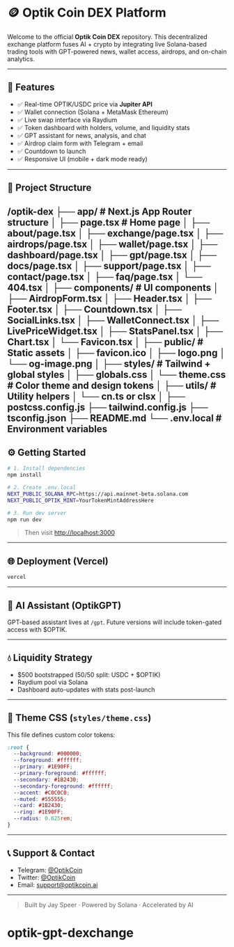 # 🪙 Optik Coin DEX Platform

Welcome to the official **Optik Coin DEX** repository. This decentralized exchange platform fuses AI + crypto by integrating live Solana-based trading tools with GPT-powered news, wallet access, airdrops, and on-chain analytics.

---

## 🚀 Features

* ✅ Real-time OPTIK/USDC price via **Jupiter API**
* ✅ Wallet connection (Solana + MetaMask Ethereum)
* ✅ Live swap interface via Raydium
* ✅ Token dashboard with holders, volume, and liquidity stats
* ✅ GPT assistant for news, analysis, and chat
* ✅ Airdrop claim form with Telegram + email
* ✅ Countdown to launch
* ✅ Responsive UI (mobile + dark mode ready)

---

## 📁 Project Structure

/optik-dex
├── app/                  # Next.js App Router structure
│   ├── page.tsx          # Home page
│   ├── about/page.tsx
│   ├── exchange/page.tsx
│   ├── airdrops/page.tsx
│   ├── wallet/page.tsx
│   ├── dashboard/page.tsx
│   ├── gpt/page.tsx
│   ├── docs/page.tsx
│   ├── support/page.tsx
│   ├── contact/page.tsx
│   ├── faq/page.tsx
│   └── 404.tsx
│
├── components/           # UI components
│   ├── AirdropForm.tsx
│   ├── Header.tsx
│   ├── Footer.tsx
│   ├── Countdown.tsx
│   ├── SocialLinks.tsx
│   ├── WalletConnect.tsx
│   ├── LivePriceWidget.tsx
│   ├── StatsPanel.tsx
│   ├── Chart.tsx
│   └── Favicon.tsx
│
├── public/               # Static assets
│   ├── favicon.ico
│   ├── logo.png
│   └── og-image.png
│
├── styles/               # Tailwind + global styles
│   ├── globals.css
│   └── theme.css         # Color theme and design tokens
│
├── utils/                # Utility helpers
│   └── cn.ts or clsx
│
├── postcss.config.js
├── tailwind.config.js
├── tsconfig.json
├── README.md
└── .env.local            # Environment variables
---

## ⚙️ Getting Started

```bash
# 1. Install dependencies
npm install

# 2. Create .env.local
NEXT_PUBLIC_SOLANA_RPC=https://api.mainnet-beta.solana.com
NEXT_PUBLIC_OPTIK_MINT=YourTokenMintAddressHere

# 3. Run dev server
npm run dev
```

> Then visit [http://localhost:3000](http://localhost:3000)

---

## 🌐 Deployment (Vercel)

```bash
vercel
```

---

## 🧠 AI Assistant (OptikGPT)

GPT-based assistant lives at `/gpt`. Future versions will include token-gated access with \$OPTIK.

---

## 💧 Liquidity Strategy

* \$500 bootstrapped (50/50 split: USDC + \$OPTIK)
* Raydium pool via Solana
* Dashboard auto-updates with stats post-launch

---

## 🎨 Theme CSS (`styles/theme.css`)

This file defines custom color tokens:

```css
:root {
  --background: #000000;
  --foreground: #ffffff;
  --primary: #1E90FF;
  --primary-foreground: #ffffff;
  --secondary: #1B2430;
  --secondary-foreground: #ffffff;
  --accent: #C0C0C0;
  --muted: #555555;
  --card: #1B2430;
  --ring: #1E90FF;
  --radius: 0.625rem;
}
```

---

## 📞 Support & Contact

* Telegram: [@OptikCoin](https://t.me/Optik_Coin)
* Twitter: [@OptikCoin](https://twitter.com/OptikCoin)
* Email: [support@optikcoin.ai](mailto:support@optikcoin.ai)

---

> Built by Jay Speer · Powered by Solana · Accelerated by AI
# optik-gpt-dexchange
